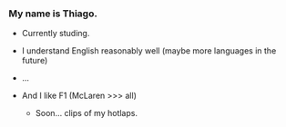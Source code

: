 ### My name is Thiago.
- Currently studing.
- I understand English reasonably well (maybe more languages ​​in the future)
- ...
  
- And I like F1 (McLaren >>> all)
  - Soon... clips of my hotlaps.
